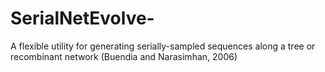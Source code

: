# SerialNetEvolve-
A flexible utility for generating serially-sampled sequences along a tree or recombinant network (Buendia and Narasimhan, 2006)
